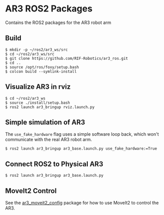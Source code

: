 # AR3 ROS2 Packages

Contains the ROS2 packages for the AR3 robot arm

## Build

    $ mkdir -p ~/ros2/ar3_ws/src
    $ cd ~/ros2/ar3_ws/src
    $ git clone https://github.com/RIF-Robotics/ar3_ros.git
    $ cd ..
    $ source /opt/ros/foxy/setup.bash
    $ colcon build --symlink-install

## Visualize AR3 in rviz

    $ cd ~/ros2/ar3_ws
    $ source ./install/setup.bash
    $ ros2 launch ar3_bringup rviz.launch.py

## Simple simulation of AR3

The `use_fake_hardware` flag uses a simple software loop back, which won't
communicate with the real AR3 robot arm.

    $ ros2 launch ar3_bringup ar3_base.launch.py use_fake_hardware:=True

## Connect ROS2 to Physical AR3

    $ ros2 launch ar3_bringup ar3_base.launch.py

## MoveIt2 Control

See the
[ar3_moveit2_config](https://github.com/RIF-Robotics/ar3_moveit2_config)
package for how to use MoveIt2 to control the AR3.
